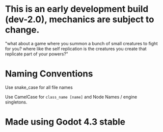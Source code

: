 # This is an early development build (dev-2.0), mechanics are subject to change.

"what about a game where you summon a bunch of small creatures to fight for you? where like the self replication is the creatures you create that replicate part of your powers?"

# Naming Conventions

Use snake_case for all file names

Use CamelCase for `class_name [name]` and Node Names / engine singletons.

# Made using Godot 4.3 stable
